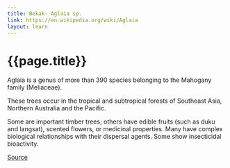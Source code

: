 ```yaml
---
title: Bekak- Aglaia sp.
link: https://en.wikipedia.org/wiki/Aglaia
layout: learn
---
```

# {{page.title}}

Aglaia is a genus of more than 390 species belonging to the Mahogany family (Meliaceae).

These trees occur in the tropical and subtropical forests of Southeast Asia, Northern Australia and the Pacific.

Some are important timber trees; others have edible fruits (such as duku and langsat), scented flowers, or medicinal properties. Many have complex biological relationships with their dispersal agents. Some show insecticidal bioactivity.

[Source](page.link)
